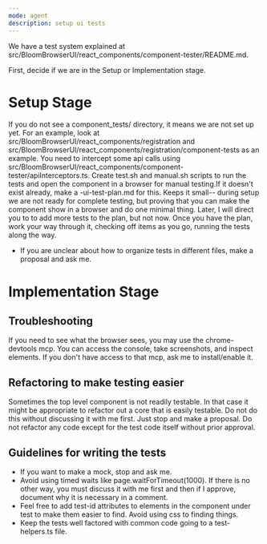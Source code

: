 ```yaml
---
mode: agent
description: setup ui tests
---
```

We have a test system explained at src/BloomBrowserUI/react_components/component-tester/README.md.

First, decide if we are in the Setup or Implementation stage.

# Setup Stage
If you do not see a component_tests/ directory, it means we are not set up yet. For an example, look at src/BloomBrowserUI/react_components/registration and src/BloomBrowserUI/react_components/registration/component-tests as an example. You need to intercept some api calls using src/BloomBrowserUI/react_components/component-tester/apiInterceptors.ts.  Create test.sh and manual.sh scripts to run the tests and open the component in a browser for manual testing.If it doesn't exist already, make a <componentname>-ui-test-plan.md for this. Keeps it small-- during setup we are not ready for complete testing, but proving that you can make the component show in a browser and do one minimal thing. Later, I will direct you to to add more tests to the plan, but not now. Once you have the plan, work your way through it, checking off items as you go, running the tests along the way.
* If you are unclear about how to organize tests in different files, make a proposal and ask me.

# Implementation Stage

## Troubleshooting
If you need to see what the browser sees, you may use the chrome-devtools mcp. You can access the console, take screenshots, and inspect elements. If you don't have access to that mcp, ask me to install/enable it.

## Refactoring to make testing easier
Sometimes the top level component is not readily testable. In that case it might be appropriate to refactor out a core that is easily testable. Do not do this without discussing it with me first. Just stop and make a proposal. Do not refactor any code except for the test code itself without prior approval.

## Guidelines for writing the tests
* If you want to make a mock, stop and ask me.
* Avoid using timed waits like page.waitForTimeout(1000). If there is no other way, you must discuss it with me first and then if I approve, document why it is necessary in a comment.
* Feel free to add test-id attributes to elements in the component under test to make them easier to find. Avoid using css to finding things.
* Keep the tests well factored with common code going to a test-helpers.ts file.

